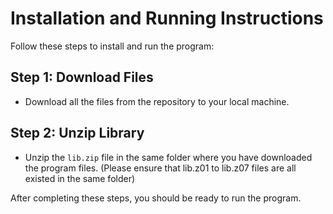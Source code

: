 
# Installation and Running Instructions

Follow these steps to install and run the program:

## Step 1: Download Files
- Download all the files from the repository to your local machine.

## Step 2: Unzip Library
- Unzip the `lib.zip` file in the same folder where you have downloaded the program files. (Please ensure that lib.z01 to lib.z07 files are all existed in the same folder)

After completing these steps, you should be ready to run the program.
